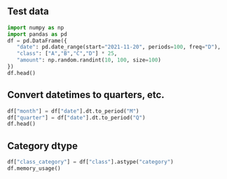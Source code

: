 ## Test data
```python
import numpy as np
import pandas as pd
df = pd.DataFrame({
   "date": pd.date_range(start="2021-11-20", periods=100, freq="D"),
   "class": ["A","B","C","D"] * 25,
   "amount": np.random.randint(10, 100, size=100)
})
df.head()
```
## Convert datetimes to quarters, etc.
```python
df["month"] = df["date"].dt.to_period("M")
df["quarter"] = df["date"].dt.to_period("Q")
df.head()
```

## Category dtype
```python
df["class_category"] = df["class"].astype("category")
df.memory_usage()
```
